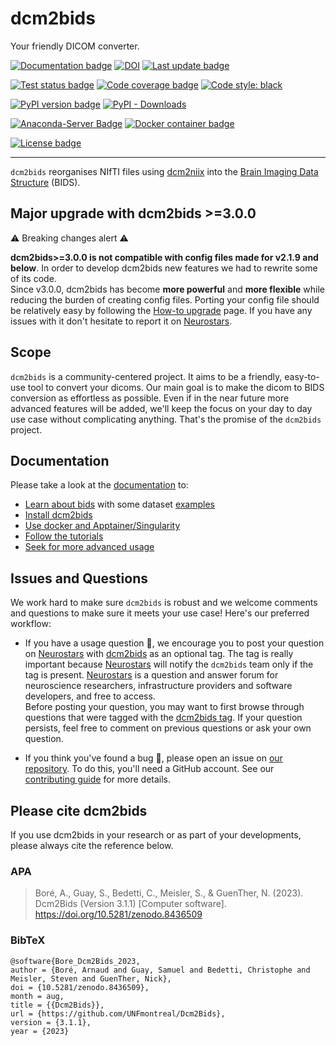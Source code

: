 # dcm2bids
Your friendly DICOM converter.

[![Documentation badge](https://img.shields.io/badge/Documentation-dcm2bids-succes.svg)](https://unfmontreal.github.io/Dcm2Bids)
[![DOI](https://zenodo.org/badge/doi/10.5281/zenodo.2616548.svg)](https://zenodo.org/badge/latestdoi/59581295)
[![Last update badge](https://anaconda.org/conda-forge/dcm2bids/badges/latest_release_date.svg)](https://anaconda.org/conda-forge/dcm2bids)


[![Test status badge](https://github.com/unfmontreal/Dcm2Bids/workflows/Tests/badge.svg)](https://github.com/unfmontreal/Dcm2Bids/actionsk)
[![Code coverage badge](https://codecov.io/gh/unfmontreal/Dcm2Bids/branch/master/graph/badge.svg)](https://codecov.io/gh/unfmontreal/Dcm2Bids)
[![Code style: black](https://img.shields.io/badge/code%20style-black-000000.svg)](https://github.com/psf/black)


[![PyPI version badge](https://img.shields.io/pypi/v/dcm2bids?logo=pypi&logoColor=white)](https://pypi.org/project/dcm2bids)
[![PyPI - Downloads](https://static.pepy.tech/badge/dcm2bids)](https://pypi.org/project/dcm2bids)

[![Anaconda-Server Badge](https://img.shields.io/conda/vn/conda-forge/dcm2bids?logo=anaconda&logoColor=white)](https://anaconda.org/conda-forge/dcm2bids)
[![Docker container badge](https://img.shields.io/docker/v/unfmontreal/dcm2bids?label=docker&logo=docker&logoColor=white)](https://hub.docker.com/r/unfmontreal/dcm2bids)


[![License badge](https://img.shields.io/pypi/l/dcm2bids)](/docs/LICENSE.txt)

---

`dcm2bids` reorganises NIfTI files using [dcm2niix][dcm2niix-github] into the [Brain Imaging Data Structure][bids] (BIDS).


## Major upgrade with dcm2bids >=3.0.0

⚠️ Breaking changes alert ⚠️

**dcm2bids>=3.0.0 is not compatible with config files made for v2.1.9 and below**.
In order to develop dcm2bids new features we had to rewrite some of its code.  
Since v3.0.0, dcm2bids has become **more powerful** and **more flexible** while reducing the burden of creating config files. Porting your config file should be relatively easy by following the [How-to upgrade][dcm2bids-upgrade] page.
If you have any issues with it don't hesitate to report it on [Neurostars][neurostars-dcm2bids].

## Scope

`dcm2bids` is a community-centered project. It aims to be a friendly,
easy-to-use tool to convert your dicoms. Our main goal is to make the dicom
to BIDS conversion as effortless as possible. Even if in the near future
more advanced features will be added, we'll keep the focus on your day
to day use case without complicating anything. That's the promise of the `dcm2bids` project.

## Documentation

Please take a look at the [documentation][dcm2bids-doc] to:

* [Learn about bids][bids-spec] with some dataset [examples][bids-examples]
* [Install dcm2bids][dcm2bids-install]
* [Use docker and Apptainer/Singularity][dcm2bids-container]
* [Follow the tutorials][dcm2bids-tutorial]
* [Seek for more advanced usage][dcm2bids-advanced]

## Issues and Questions

We work hard to make sure `dcm2bids` is robust and we welcome comments and questions to make sure it meets your use case! Here's our preferred workflow:

- If you have a usage question :raising_hand:, we encourage you to post your question on [Neurostars][neurostars] with [dcm2bids][neurostars-dcm2bids] as an optional tag. The tag is really important because [Neurostars][neurostars-dcm2bids] will notify the `dcm2bids` team only if the tag is present. [Neurostars][neurostars-dcm2bids] is a question and answer forum for neuroscience researchers, infrastructure providers and software developers, and free to access.  
Before posting your question, you may want to first browse through questions that were tagged with the [dcm2bids tag][neurostars-dcm2bids]. If your question persists, feel free to comment on previous questions or ask your own question.

- If you think you've found a bug :bug:, please open an issue on [our repository][dcm2bids-issues]. To do this, you'll need a GitHub account. See our [contributing guide](CONTRIBUTING/#open-an-issue-or-choose-one-to-fix) for more details.


[bids]: http://bids.neuroimaging.io/
[bids-examples]: https://github.com/bids-standard/bids-examples
[bids-spec]: https://bids-specification.readthedocs.io/en/stable/
[dcm2bids-doc]: https://unfmontreal.github.io/Dcm2Bids
[dcm2bids-install]: https://unfmontreal.github.io/Dcm2Bids/latest/get-started/install/
[dcm2bids-tutorial]: https://unfmontreal.github.io/Dcm2Bids/latest/tutorial/first-steps/#tutorial-first-steps
[dcm2bids-advanced]: https://unfmontreal.github.io/Dcm2Bids/latest/advanced/
[dcm2bids-container]: https://unfmontreal.github.io/Dcm2Bids/latest/how-to/container/
[dcm2bids-upgrade]: https://unfmontreal.github.io/Dcm2Bids/dev/upgrade/
[dcm2bids-issues]: https://github.com/UNFmontreal/Dcm2Bids/issues
[dcm2niix-install]: https://github.com/rordenlab/dcm2niix#install
[dcm2niix-github]: https://github.com/rordenlab/dcm2niix
[neurostars]: https://neurostars.org/
[neurostars-dcm2bids]: https://neurostars.org/tag/dcm2bids
[dcm2bids-contributing]:  https://unfmontreal.github.io/Dcm2Bids/latest/how-to/contributing/

## Please cite dcm2bids

If you use dcm2bids in your research or as part of your developments, please always cite the reference below.

### APA

> Boré, A., Guay, S., Bedetti, C., Meisler, S., & GuenTher, N. (2023). Dcm2Bids (Version 3.1.1) [Computer software]. https://doi.org/10.5281/zenodo.8436509

### BibTeX

```
@software{Bore_Dcm2Bids_2023,
author = {Boré, Arnaud and Guay, Samuel and Bedetti, Christophe and Meisler, Steven and GuenTher, Nick},
doi = {10.5281/zenodo.8436509},
month = aug,
title = {{Dcm2Bids}},
url = {https://github.com/UNFmontreal/Dcm2Bids},
version = {3.1.1},
year = {2023}
```
